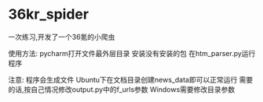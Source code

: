 # 36kr_spider
一次练习,开发了一个36氪的小爬虫

使用方法:
pycharm打开文件最外层目录
安装没有安装的包
在htm_parser.py运行程序

注意:
程序会生成文件
Ubuntu下在文档目录创建news_data即可以正常运行
需要的话,按自己情况修改output.py中的f_urls参数
Windows需要修改目录参数
